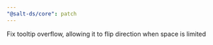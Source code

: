 ```yaml
---
"@salt-ds/core": patch
---
```


Fix tooltip overflow, allowing it to flip direction when space is limited
